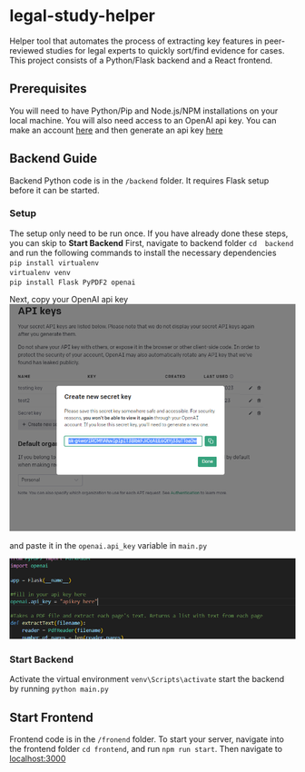 # legal-study-helper
Helper tool that automates the process of extracting key features in peer-reviewed studies for legal experts to quickly sort/find evidence for cases. This project consists of a Python/Flask backend and a React frontend.

## Prerequisites
You will need to have Python/Pip and Node.js/NPM installations on your local machine. You will also need access to an OpenAI api key. You can make an account <a href="https://auth0.openai.com/u/signup/identifier?state=hKFo2SBJWWhmaEhmakRTNGpNalpVbWpLTVZSUEFoUWh4RWM0ZqFur3VuaXZlcnNhbC1sb2dpbqN0aWTZIHE0djdHeThQd0k5aDBuWkRSLXQyZUxxU1hKVVg5Z2hFo2NpZNkgRFJpdnNubTJNdTQyVDNLT3BxZHR3QjNOWXZpSFl6d0Q">here</a> and then generate an api key <a href="https://platform.openai.com/account/api-keys">here</a>

## Backend Guide
Backend Python code is in the ```/backend``` folder. It requires Flask setup before it can be started.
### Setup
The setup only need to be run once. If you have already done these steps, you can skip to **Start Backend**
First, navigate to backend folder ```cd  backend``` and run the following commands to install the necessary dependencies <br/>```pip install virtualenv```<br/> ```virtualenv venv```  <br/>```pip install Flask PyPDF2 openai```<br/>

Next, copy your OpenAI api key ![Capture](Capture.PNG)

and paste it in the ```openai.api_key``` variable in ```main.py``` 

![Capture2](Capture2.PNG)

### Start Backend
Activate the virtual environment ```venv\Scripts\activate```
start the backend by running ```python main.py```

## Start Frontend 
Frontend code is in the ```/fronend``` folder. To start your server, navigate into the frontend folder ```cd frontend```, and run ```npm run start```. Then navigate to [localhost:3000](http://localhost:3000/)
